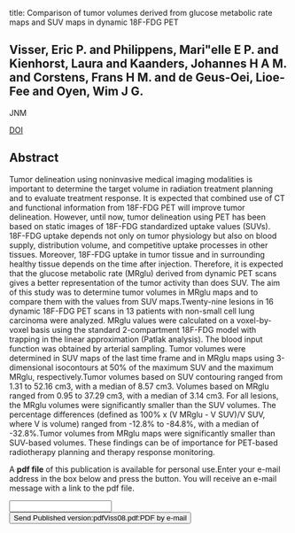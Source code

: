 title: Comparison of tumor volumes derived from glucose metabolic rate maps and SUV maps in dynamic 18F-FDG PET

## Visser, Eric P. and Philippens, Mari"elle E P. and Kienhorst, Laura and Kaanders, Johannes H A M. and Corstens, Frans H M. and de Geus-Oei, Lioe-Fee and Oyen, Wim J G.
JNM

<a href="https://doi.org/10.2967/jnumed.107.049585">DOI</a>

## Abstract
Tumor delineation using noninvasive medical imaging modalities is important to determine the target volume in radiation treatment planning and to evaluate treatment response. It is expected that combined use of CT and functional information from 18F-FDG PET will improve tumor delineation. However, until now, tumor delineation using PET has been based on static images of 18F-FDG standardized uptake values (SUVs). 18F-FDG uptake depends not only on tumor physiology but also on blood supply, distribution volume, and competitive uptake processes in other tissues. Moreover, 18F-FDG uptake in tumor tissue and in surrounding healthy tissue depends on the time after injection. Therefore, it is expected that the glucose metabolic rate (MRglu) derived from dynamic PET scans gives a better representation of the tumor activity than does SUV. The aim of this study was to determine tumor volumes in MRglu maps and to compare them with the values from SUV maps.Twenty-nine lesions in 16 dynamic 18F-FDG PET scans in 13 patients with non-small cell lung carcinoma were analyzed. MRglu values were calculated on a voxel-by-voxel basis using the standard 2-compartment 18F-FDG model with trapping in the linear approximation (Patlak analysis). The blood input function was obtained by arterial sampling. Tumor volumes were determined in SUV maps of the last time frame and in MRglu maps using 3-dimensional isocontours at 50% of the maximum SUV and the maximum MRglu, respectively.Tumor volumes based on SUV contouring ranged from 1.31 to 52.16 cm3, with a median of 8.57 cm3. Volumes based on MRglu ranged from 0.95 to 37.29 cm3, with a median of 3.14 cm3. For all lesions, the MRglu volumes were significantly smaller than the SUV volumes. The percentage differences (defined as 100% x (V MRglu - V SUV)/V SUV, where V is volume) ranged from -12.8% to -84.8%, with a median of -32.8%.Tumor volumes from MRglu maps were significantly smaller than SUV-based volumes. These findings can be of importance for PET-based radiotherapy planning and therapy response monitoring.

A <b>pdf file</b> of this publication is available for personal use.Enter your e-mail address in the box below and press the button. You will receive an e-mail message with a link to the pdf file.
<form action="sender.php">  <input type="text" name="email">  <input type="submit" value="Send Published version:pdfViss08.pdf:PDF by e-mail"></form>